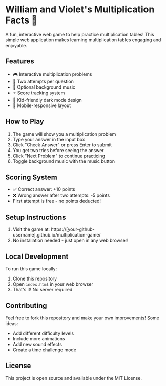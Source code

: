 # William and Violet's Multiplication Facts 🌟

A fun, interactive web game to help practice multiplication tables! This simple web application makes learning multiplication tables engaging and enjoyable.

## Features

- 🎮 Interactive multiplication problems
- 🎯 Two attempts per question
- 🎵 Optional background music
- ⭐ Score tracking system
- 🌈 Kid-friendly dark mode design
- 📱 Mobile-responsive layout

## How to Play

1. The game will show you a multiplication problem
2. Type your answer in the input box
3. Click "Check Answer" or press Enter to submit
4. You get two tries before seeing the answer
5. Click "Next Problem" to continue practicing
6. Toggle background music with the music button

## Scoring System

- ✅ Correct answer: +10 points
- ❌ Wrong answer after two attempts: -5 points
- First attempt is free - no points deducted!

## Setup Instructions

1. Visit the game at: https://[your-github-username].github.io/multiplication-game/
2. No installation needed - just open in any web browser!

## Local Development

To run this game locally:
1. Clone this repository
2. Open `index.html` in your web browser
3. That's it! No server required

## Contributing

Feel free to fork this repository and make your own improvements! Some ideas:
- Add different difficulty levels
- Include more animations
- Add new sound effects
- Create a time challenge mode

## License

This project is open source and available under the MIT License.
